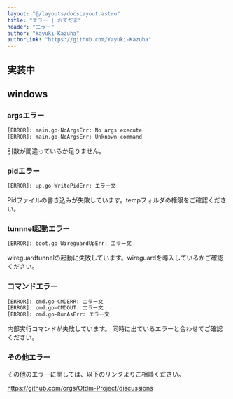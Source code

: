 ```yaml
---
layout: "@/layouts/docsLayout.astro"
title: "エラー | おてだま"
header: "エラー"
author: "Yayuki-Kazuha"
authorLink: "https://github.com/Yayuki-Kazuha"
---
```

## 実装中

## windows

### argsエラー

```txt
[ERROR]: main.go-NoArgsErr: No args execute
[ERROR]: main.go-NoArgsErr: Unknown command
```

引数が間違っているか足りません。

### pidエラー

```txt
[ERROR]: up.go-WritePidErr: エラー文
```

Pidファイルの書き込みが失敗しています。tempフォルダの権限をご確認ください。

### tunnnel起動エラー

```txt
[ERROR]: boot.go-WireguardUpErr: エラー文
```

wireguardtunnelの起動に失敗しています。wireguardを導入しているかご確認ください。

### コマンドエラー

```txt
[ERROR]: cmd.go-CMDERR: エラー文
[ERROR]: cmd.go-CMDOUT: エラー文
[ERROR]: cmd.go-RunAsErr: エラー文
```

内部実行コマンドが失敗しています。
同時に出ているエラーと合わせてご確認ください。

### その他エラー

その他のエラーに関しては、以下のリンクよりご相談ください。

<https://github.com/orgs/Otdm-Project/discussions>

